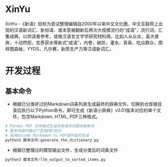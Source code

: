 # XinYu
XinYu -《新语》目标为尝试整理编辑自2000年以来中文文化圈、中文互联网上出现的汉语新词汇、新俗语、或本意被翻新后再次大规模流行的“成语”，流行词，汇集成典，以供读者参考，或做汉语言文字学研究材料用。比如人从众𠈌，喜大普奔，十动然拒，宏彥获水等新式“成语”，内卷，破防，灌水，真香，吃瓜群众，图样图森破，YYDS，凡尔赛，新质生产力等汉语新词汇。


# 开发过程

## 基本命令
- 根据已分类好过的Markdown词条列表生成最终的辞典文件。切换到仓库根目录后执行以下Python命令，即可生成《新语小辞典》v0.01版本对应的单个文件，包含Markdown, HTML, PDF三种格式。
```python
# Pandoc PDF 文件格式生成尚有很多问题未能解决
# 脚本中临时跳过了生成PDF部分
# 采用VScode Markdown to PDF插件临时生成
python3 脚本文件/generate_the_dictionary.py
```

- 根据已整理过的模型输出文件，生成分类后的词条文件
```python
python3 脚本文件/llm_output_to_sorted_items.py
```
